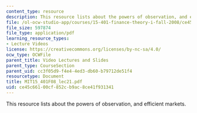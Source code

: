 ```yaml
---
content_type: resource
description: This resource lists about the powers of observation, and efficient markets.
file: /ol-ocw-studio-app/courses/15-401-finance-theory-i-fall-2008/ce45c66100cf852cb9ac8ce41f931341_MIT15_401F08_lec21.pdf
file_size: 597874
file_type: application/pdf
learning_resource_types:
- Lecture Videos
license: https://creativecommons.org/licenses/by-nc-sa/4.0/
ocw_type: OCWFile
parent_title: Video Lectures and Slides
parent_type: CourseSection
parent_uid: cc3f05d9-f4e4-4ed3-db60-b79712de51f4
resourcetype: Document
title: MIT15_401F08_lec21.pdf
uid: ce45c661-00cf-852c-b9ac-8ce41f931341
---
```

This resource lists about the powers of observation, and efficient markets.